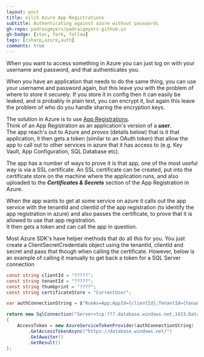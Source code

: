 ```yaml
---
layout: post
title: eili5 Azure App Registrations
subtitle: Authenticating against azure without passwords
gh-repo: padraigmyers/padraigmyers.github.io
gh-badge: [star, fork, follow]
tags: [csharp,azure,auth]
comments: true
---
```


When you want to access something in Azure you can just log on with your username and password, and that authenticates you.

When you have an application that needs to do the same thing, you can use your username and password again, but this leave you with the problem of where to store it securely. If you store it in config then it can easily be leaked, and is probably in plain text, you can encrypt it, but again this leave the problem of who do you handle sharing the encryption keys.

The solution in Azure is to use [App Registrations](https://docs.microsoft.com/en-us/azure/active-directory/develop/quickstart-register-app).  
Think of an App Registration as an application's version of a **_user_**.  
The app reach's out to Azure and _proves_ (details below) that is it that application, it then gets a token (similar to an OAuth token) that allow the app to call out to other services in azure that it has access to (e.g. Key Vault, App Configuration, SQL Database etc).

The app has a number of ways to prove it is that app, one of the most useful way is via a SSL certificate. An SSL certificate can be created, put into the certificate store on the machine where the application runs, and also uploaded to the **_Certificates & Secrets_** section of the App Registration in Azure.  

When the app wants to get at some service on azure it calls out the app service with the tenantId and clientId of the app registration (to identify the app registration in azure) and also passes the certificate, to prove that it is allowed to use that app registration.  
It then gets a token and can call the app in question.  

Most Azure SDK's have helper methods that do all this for you. You just create a ClientSecretCredentials object using the tenantId, clientId and secret and pass that though when calling the certificate.
However, below is an example of calling it manually to get back a token for a SQL Server connection 

```cs
const string clientId = "?????";
const string tenantId = "?????";
const string thumbprint = "????";
const string certificateStore = "CurrentUser";

var authConnectionString = $"RunAs=App;AppId={clientId};TenantId={tenantId};CertificateStoreLocation={certificateStore};CertificateThumbprint={thumbprint}";

return new SqlConnection("Server=tcp:???.database.windows.net,1433;Database=???")
{
    AccessToken = new AzureServiceTokenProvider(authConnectionString)
        .GetAccessTokenAsync("https://database.windows.net/")
        .GetAwaiter()
        .GetResult()
};
```

